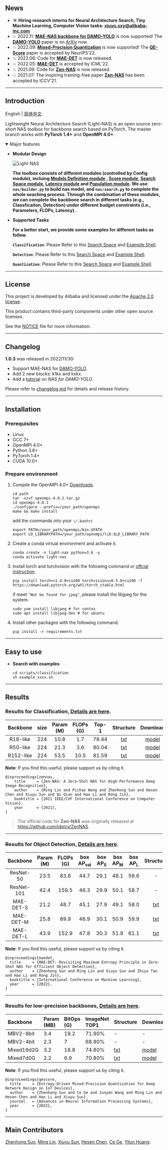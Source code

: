 ## News

- **:sunny: Hiring research interns for Neural Architecture Search, Tiny Machine Learning, Computer Vision tasks: [xiuyu.sxy@alibaba-inc.com](xiuyu.sxy@alibaba-inc.com)**
- :boom: 2022.11: [**MAE-NAS backbone for DAMO-YOLO**](scripts/damo-yolo/Tutorial_NAS_for_DAMO-YOLO_cn.md) is now supported! The [**DAMO-YOLO**](https://github.com/tinyvision/DAMO-YOLO) paper is on [ArXiv](https://arxiv.org/abs/2211.15444) now.
- :boom: 2022.09: [**Mixed-Precision Quantization**](scripts/quant/README.md) is now supported! The [**QE-Score**](https://openreview.net/pdf?id=E28hy5isRzC) paper is accepted by NeurIPS'22.
- :boom: 2022.06: Code for [**MAE-DET**](scripts/detection/README.md) is now released.
- :boom: 2022.05: [**MAE-DET**](https://proceedings.mlr.press/v162/sun22c/sun22c.pdf) is accepted by ICML'22.
- :boom: 2021.09: Code for [**Zen-NAS**](https://github.com/idstcv/ZenNAS) is now released.
- :boom: 2021.07: The inspiring training-free paper [**Zen-NAS**](https://openaccess.thecvf.com/content/ICCV2021/papers/Lin_Zen-NAS_A_Zero-Shot_NAS_for_High-Performance_Image_Recognition_ICCV_2021_paper.pdf) has been accepted by ICCV'21.

***
## Introduction

English | [简体中文](README_zh-CN.md)

Lightweight Neural Architecture Search (Light-NAS) is an open source zero-short NAS toolbox for backbone search based on PyTorch. The master branch works with **PyTorch 1.4+** and **OpenMPI 4.0+**.

<details open>
<summary>Major features</summary>

* **Modular Design**

    ![Light-NAS](docs/Light-NAS.png)

    **The toolbox consists of different modules (controlled by Config module), incluing [Models Definition module](nas/models/README.md)
, [Score module](nas/scores/README.md), [Search Space module](nas/spaces/README.md), [Latency module](latency/op_profiler/README.md) and [Population module](nas/evolutions/README.md). We use `nas/builder.py` to build nas model, and `nas/search.py` to complete the whole seaching process. Through the combination of these modules, we can complete the backbone search in different tasks (e.g., Classficaiton, Detection) under different budget constraints (i.e., Parameters, FLOPs, Latency).**

* **Supported Tasks**
    
    **For a better start, we provide some examples for different tasks as follow.**

    **`Classification`**: Please Refer to this [Search Space](nas/spaces/space_K1KXK1.py) and [Example Shell](scripts/classification/example_R50_FLOPs.sh).

    **`Detection`**: Please Refer to this [Search Space](nas/spaces/space_K1KXK1.py) and [Example Shell](scripts/detection/example_R50_FLOPs.sh).

    **`Quantization`**: Please Refer to this [Search Space](nas/spaces/space_quant_k1dwk1.py) and [Example Shell](scripts/quant/mixed_19d2G.sh).

</details>

***
## License

This project is developed by Alibaba and licensed under the [Apache 2.0 license](LICENSE).

This product contains third-party components under other open source licenses.

See the [NOTICE](NOTICE) file for more information.

***
## Changelog
**1.0.3** was released in 2022/11/30:

* Support MAE-NAS for [DAMO-YOLO](https://github.com/tinyvision/DAMO-YOLO).
* Add 2 new blocks: k1kx and kxkx.
* Add a [tutorial](scripts/damo-yolo/Tutorial_NAS_for_DAMO-YOLO_cn.md) on *NAS for DAMO-YOLO*.

Please refer to [changelog.md](docs/changelog.md) for details and release history.

***
## Installation

### Prerequisites
* Linux
* GCC 7+
* OpenMPI 4.0+
* Python 3.6+
* PyTorch 1.4+
* CUDA 10.0+

### Prepare environment
1. Compile the OpenMPI 4.0+ [Downloads](https://www.open-mpi.org/software/ompi/v4.0/). 
    ```shell
    cd path
    tar -xzvf openmpi-4.0.1.tar.gz
    cd openmpi-4.0.1
    ./configure --prefix=/your_path/openmpi
    make && make install
    ```
    add the commands into your `~/.bashrc`
    ```shell
    export PATH=/your_path/openmpi/bin:$PATH
    export LD_LIBRARYPATH=/your_path/openmpi/lib:$LD_LIBRARY_PATH
    ```

2. Create a conda virtual environment and activate it.

    ```shell
    conda create -n light-nas python=3.6 -y
    conda activate light-nas
    ```

3. Install torch and torchvision with the following command or [offcial instruction](https://pytorch.org/get-started/locally/).
    ```shell
    pip install torch==1.4.0+cu100 torchvision==0.5.0+cu100 -f https://download.pytorch.org/whl/torch_stable.html
    ```
    if meet `"Not be found for jpeg"`, please install the libjpeg for the system.
    ```shell
    sudo yum install libjpeg # for centos
    sudo apt install libjpeg-dev # for ubuntu
    ```

4. Install other packages with the following command.

    ```shell
    pip install -r requirements.txt
    ```

***
## Easy to use

* **Search with examples**
    
    ```shell
    cd scripts/classification
    sh example_xxxx.sh
    ```

<!-- * **Use searched models in your own training pipeline**

    **copy `nas/models` to your pipeline, then** 
    ```python
    from models import __all_masternet__
    # for classifictaion
    model = __all_masternet__['MasterNet'](num_classes=classes, 
                                structure_txt=structure_txt,
                                out_indices=(4,),
                                classfication=True)

    # for detection backbone
    model = __all_masternet__['MasterNet'](structure_txt=structure_txt,
                                out_indices=(1,2,3,4))

    # if load with pretrained model
    model.init_weights(pretrained=pretrained_pth)
    ``` -->

***
## Results
### Results for Classification, [Details are here](scripts/classification/README.md).

| Backbone  | size   | Param (M) | FLOPs (G) |   Top-1 | Structure | Download |
|:---------:|:-------:|:-------:|:-------:|:-------:|:--------:|:------:|
| R18-like | 224 | 10.8 |    1.7     |   78.44  | [txt](scripts/classification/models/R18-like.txt)       |[model](https://idstcv.oss-cn-zhangjiakou.aliyuncs.com/LightNAS/classfication/R18-like.pth.tar) |
| R50-like | 224 | 21.3 |    3.6     |   80.04  | [txt](scripts/classification/models/R50-like.txt)       |[model](https://idstcv.oss-cn-zhangjiakou.aliyuncs.com/LightNAS/classfication/R50-like.pth.tar) |
| R152-like | 224 | 53.5 |    10.5     |   81.59  | [txt](scripts/classification/models/R152-like.txt)       |[model](https://idstcv.oss-cn-zhangjiakou.aliyuncs.com/LightNAS/classfication/R152-like.pth.tar) |

**Note**:
If you find this useful, please support us by citing it.
```
@inproceedings{zennas,
	title     = {Zen-NAS: A Zero-Shot NAS for High-Performance Deep Image Recognition},
	author    = {Ming Lin and Pichao Wang and Zhenhong Sun and Hesen Chen and Xiuyu Sun and Qi Qian and Hao Li and Rong Jin},
	booktitle = {2021 IEEE/CVF International Conference on Computer Vision},  
	year      = {2021},
}
```
> The official code for **Zen-NAS** was originally released at https://github.com/idstcv/ZenNAS.   <br/>

***
### Results for Object Detection, [Details are here](scripts/detection/README.md).
| Backbone | Param (M) | FLOPs (G) |   box AP<sub>val</sub> |   box AP<sub>S</sub> |   box AP<sub>M</sub>  |   box AP<sub>L</sub> | Structure | Download |
|:---------:|:---------:|:---------:|:-------:|:-------:|:-------:|:-------:|:--------:|:------:|
| ResNet-50 | 23.5 |    83.6    |  44.7 | 29.1 | 48.1 | 56.6  | - | - |
| ResNet-101| 42.4 |    159.5   |  46.3 | 29.9 | 50.1 | 58.7  | - | - |
| MAE-DET-S | 21.2 |    48.7    |  45.1 | 27.9 | 49.1 | 58.0  | [txt](scripts/detection/models/maedet_s.txt)       |[model](https://idstcv.oss-cn-zhangjiakou.aliyuncs.com/LightNAS/detection/maedet-s/latest.pth) |
| MAE-DET-M | 25.8 |    89.9    |  46.9 | 30.1 | 50.9 | 59.9  | [txt](scripts/detection/models/maedet_m.txt)       |[model](https://idstcv.oss-cn-zhangjiakou.aliyuncs.com/LightNAS/detection/maedet-m/latest.pth) |
| MAE-DET-L | 43.9 |    152.9   |  47.8 | 30.3 | 51.9 | 61.1  | [txt](scripts/detection/models/maedet_l.txt)      |[model](https://idstcv.oss-cn-zhangjiakou.aliyuncs.com/LightNAS/detection/maedet-l/latest.pth) |

**Note**:
If you find this useful, please support us by citing it.
```
@inproceedings{maedet,
  title     = {MAE-DET: Revisiting Maximum Entropy Principle in Zero-Shot NAS for Efficient Object Detection},
  author    = {Zhenhong Sun and Ming Lin and Xiuyu Sun and Zhiyu Tan and Hao Li and Rong Jin},
  booktitle = {International Conference on Machine Learning},
  year      = {2022},
}
```

***
### Results for low-precision backbones, [Details are here](scripts/quant/README.md).

|Backbone|Param (MB)|BitOps (G)|ImageNet TOP1|Structure|Download|
|:----|:----|:----|:----|:----|:----|
|MBV2-8bit|3.4|19.2|71.90%| -| -|
|MBV2-4bit|2.3|7|68.90%| -|- |
|Mixed19d2G|3.2|18.8|74.80%|[txt](scripts/quant/models/mixed7d0G.txt) |[model](https://idstcv.oss-cn-zhangjiakou.aliyuncs.com/LightNAS/quant/mixed-7d0G/quant_238_70.7660.pth.tar) |
|Mixed7d0G|2.2|6.9|70.80%|[txt](scripts/quant/models/mixed19d2G.txt) |[model](https://idstcv.oss-cn-zhangjiakou.aliyuncs.com/LightNAS/quant/mixed-19d2G/quant_237_74.8180.pth.tar) |

**Note**:
If you find this useful, please support us by citing it.
```
@inproceedings{qescore,
  title     = {Entropy-Driven Mixed-Precision Quantization for Deep Network Design on IoT Devices},
  author    = {Zhenhong Sun and Ce Ge and Junyan Wang and Ming Lin and Hesen Chen and Hao Li and Xiuyu Sun},
  journal   = {Advances in Neural Information Processing Systems},
  year      = {2022},
}
```

***
## Main Contributors

[Zhenhong Sun](https://sites.google.com/view/sunzhenhong), [Ming Lin](https://minglin-home.github.io), [Xiuyu Sun](https://sites.google.com/view/sunxiuyu), [Hesen Chen](https://scholar.google.com/citations?user=75v6J-cAAAAJ), [Ce Ge](https://scholar.google.com/citations?user=VUOriGkAAAAJ), [Yilun Huang](https://hylcool.github.io/).
